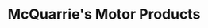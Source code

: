 ---
title: "McQuarrie's Motor Products"
url: /little-current/mcquarries-motor-products/
shop: car
---